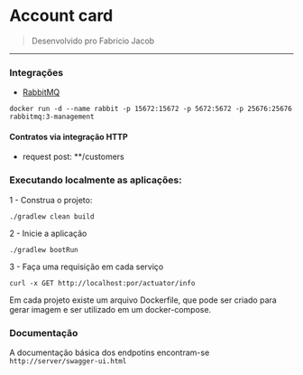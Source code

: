# Account card
> Desenvolvido pro Fabricio Jacob

---
### Integrações

- [RabbitMQ](https://www.rabbitmq.com/)
```
docker run -d --name rabbit -p 15672:15672 -p 5672:5672 -p 25676:25676 rabbitmq:3-management
```

#### Contratos via integração HTTP
- request post: **/customers

### Executando localmente as aplicações:

1 - Construa o projeto:
```
./gradlew clean build
```
2 - Inicie a aplicação
```
./gradlew bootRun
```

3 - Faça uma requisição em cada serviço
```
curl -x GET http://localhost:por/actuator/info
```
Em cada projeto existe um arquivo Dockerfile, que pode ser criado para gerar imagem e ser utilizado em um docker-compose.

### Documentação

A documentação básica dos endpotins encontram-se ```http://server/swagger-ui.html```
